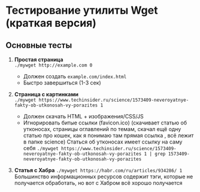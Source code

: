 # Тестирование утилиты Wget (краткая версия)

## Основные тесты

1. **Простая страница**  
   `./mywget http://example.com 0`  
   - Должен создать `example.com/index.html`
   - Быстро завершиться (1-3 сек)

2. **Страница с картинками**  
   `./mywget https://www.techinsider.ru/science/1573409-neveroyatnye-fakty-ob-utkonosah-vy-porazites 1`  
   - Должен скачать HTML + изображения/CSS/JS
   - Игнорировать битые ссылки (favicon.ico)
   (скачивает статью об утконосах, страницы оглавлений по темам, скачал ещё одну статью про кошек, как я понимаю там прямая ссылка , всё лежит в папке science)
   Статься об утконосах имеет ссылку на саму себя
   `./mywget https://www.techinsider.ru/science/1573409-neveroyatnye-fakty-ob-utkonosah-vy-porazites 1 | grep 1573409-neveroyatnye-fakty-ob-utkonosah-vy-porazites`


3. **Статья с Хабра**
   `./mywget https://habr.com/ru/articles/934286/ 1`
   Большинство информационных ресурсов содержит тэги, которые не получается обработать, но вот с Хабром всё хорошо получается
